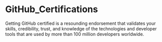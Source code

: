 # GitHub_Certifications
Getting GitHub certified is a resounding endorsement that validates your skills, credibility, trust, and knowledge of the technologies and developer tools that are used by more than 100 million developers worldwide.

